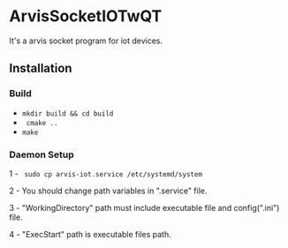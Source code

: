 # ArvisSocketIOTwQT
It's a arvis socket program for iot devices.
## Installation

### Build 

- ``` mkdir build && cd build ```
- ``` cmake ..```
- ``` make ```

### Daemon Setup

1 - ``` sudo cp arvis-iot.service /etc/systemd/system```

2 - You should change path variables in ".service" file.

3 - "WorkingDirectory" path must include executable file and config(".ini") file.

4 - "ExecStart" path is executable files path.
